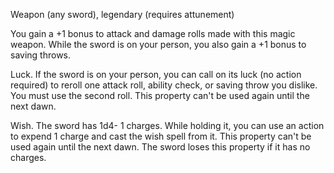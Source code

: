 Weapon (any sword), legendary (requires attunement)

You gain a +1 bonus to attack and damage rolls made with this magic weapon. While the sword is on your person, you also gain a +1 bonus to saving throws.

Luck. If the sword is on your person, you can call on its luck (no action required) to reroll one attack roll, ability check, or saving throw you dislike. You must use the second roll. This property can't be used again until the next dawn.

Wish. The sword has 1d4- 1 charges. While holding it, you can use an action to expend 1 charge and cast the wish spell from it. This property can't be used again until the next dawn. The sword loses this property if it has no charges.